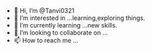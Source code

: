 - 👋 Hi, I’m @Tanvi0321
- 👀 I’m interested in ...learning,exploring things.
- 🌱 I’m currently learning ...new skills.
- 💞️ I’m looking to collaborate on ...
- 📫 How to reach me ...

<!---
Tanvi0321/Tanvi0321 is a ✨ special ✨ repository because its `README.md` (this file) appears on your GitHub profile.
You can click the Preview link to take a look at your changes.
--->
